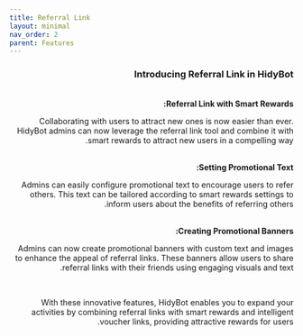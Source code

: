 ```yaml
---
title: Referral Link
layout: minimal
nav_order: 2
parent: Features
---
```


<head>
    <meta charset="utf-8">
    <link rel="stylesheet" href="https://b3h1z.github.io/HidyBot-Docs/assets/css/style.css">
</head>
<div dir="rtl">
<h3>Introducing Referral Link in HidyBot</h3>
<br>
<b>Referral Link with Smart Rewards:</b>
<p>Collaborating with users to attract new ones is now easier than ever. HidyBot admins can now leverage the referral link tool and combine it with smart rewards to attract new users in a compelling way.</p>
<br>
<b>Setting Promotional Text:</b>
<p>Admins can easily configure promotional text to encourage users to refer others. This text can be tailored according to smart rewards settings to inform users about the benefits of referring others.</p>
<br>
<b>Creating Promotional Banners:</b>
<p>Admins can now create promotional banners with custom text and images to enhance the appeal of referral links. These banners allow users to share referral links with their friends using engaging visuals and text.</p>
<br>
<p>With these innovative features, HidyBot enables you to expand your activities by combining referral links with smart rewards and intelligent voucher links, providing attractive rewards for users.</p>
</div>

